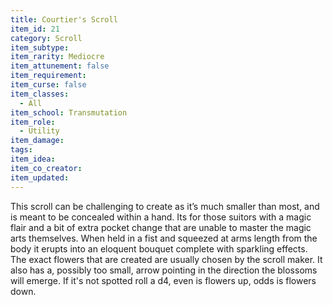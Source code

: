 ```yaml
---
title: Courtier's Scroll
item_id: 21
category: Scroll
item_subtype:
item_rarity: Mediocre
item_attunement: false
item_requirement:
item_curse: false
item_classes:
  - All
item_school: Transmutation
item_role:
  - Utility
item_damage:
tags:
item_idea:
item_co_creator:
item_updated:
---
```


This scroll can be challenging to create as it’s much smaller than most, and is meant to be concealed within a hand. Its for those suitors with a magic flair and a bit of extra pocket change that are unable to master the magic arts themselves.
When held in a fist and squeezed at arms length from the body it erupts into an eloquent bouquet complete with sparkling effects. The exact flowers that are created are usually chosen by the scroll maker. It also has a, possibly too small, arrow pointing in the direction the blossoms will emerge. If it's not spotted roll a d4, even is flowers up, odds is flowers down.

